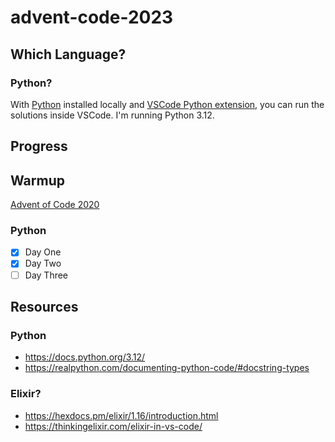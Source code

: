 # advent-code-2023

## Which Language?
### Python?
With [Python](https://www.python.org/downloads/) installed locally and [VSCode Python extension](https://marketplace.visualstudio.com/items?itemName=ms-python.python), you can run the solutions inside VSCode. I'm running Python 3.12.

## Progress

## Warmup
[Advent of Code 2020](https://adventofcode.com/2020)
### Python
* [x] Day One
* [x] Day Two
* [ ] Day Three

## Resources
### Python
* https://docs.python.org/3.12/
* https://realpython.com/documenting-python-code/#docstring-types

### Elixir?
* https://hexdocs.pm/elixir/1.16/introduction.html
* https://thinkingelixir.com/elixir-in-vs-code/